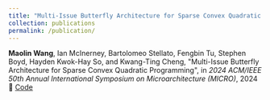 ```yaml
---
title: "Multi-Issue Butterfly Architecture for Sparse Convex Quadratic Programming"
collection: publications
permalink: /publication/
---
```

**Maolin Wang**, Ian McInerney, Bartolomeo Stellato, Fengbin Tu, Stephen Boyd, Hayden Kwok-Hay So, and Kwang-Ting Cheng, "Multi-Issue Butterfly Architecture for Sparse Convex Quadratic Programming", in *2024 ACM/IEEE 50th Annual International Symposium on Microarchitecture (MICRO)*, 2024
 🔗 [Code](https://github.com/wangmaolin/rsqp-aws)

